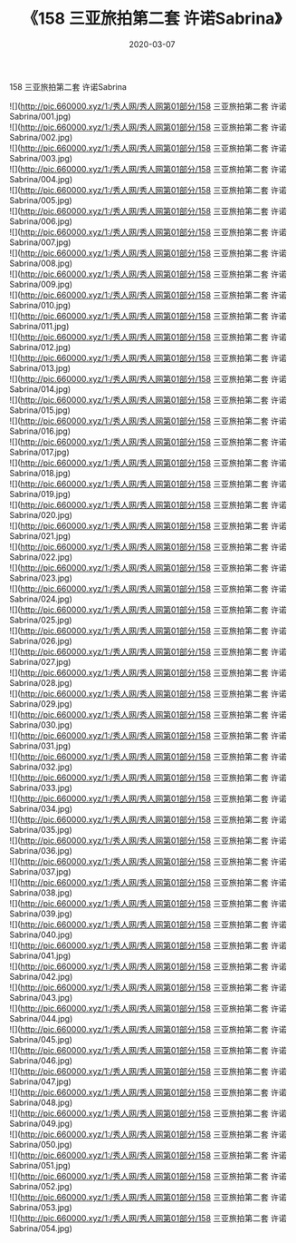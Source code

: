 ﻿---
layout: post
title:  《158 三亚旅拍第二套 许诺Sabrina》
date:   2020-03-07
img: http://pic.660000.xyz/1:/秀人网/秀人网第01部分/158 三亚旅拍第二套 许诺Sabrina/000.jpg
categories: [美女, 清纯, 唯美]
---

158 三亚旅拍第二套 许诺Sabrina

  ![](http://pic.660000.xyz/1:/秀人网/秀人网第01部分/158 三亚旅拍第二套 许诺Sabrina/001.jpg) <br> ![](http://pic.660000.xyz/1:/秀人网/秀人网第01部分/158 三亚旅拍第二套 许诺Sabrina/002.jpg) <br> ![](http://pic.660000.xyz/1:/秀人网/秀人网第01部分/158 三亚旅拍第二套 许诺Sabrina/003.jpg) <br> ![](http://pic.660000.xyz/1:/秀人网/秀人网第01部分/158 三亚旅拍第二套 许诺Sabrina/004.jpg) <br> ![](http://pic.660000.xyz/1:/秀人网/秀人网第01部分/158 三亚旅拍第二套 许诺Sabrina/005.jpg) <br> ![](http://pic.660000.xyz/1:/秀人网/秀人网第01部分/158 三亚旅拍第二套 许诺Sabrina/006.jpg) <br> ![](http://pic.660000.xyz/1:/秀人网/秀人网第01部分/158 三亚旅拍第二套 许诺Sabrina/007.jpg) <br> ![](http://pic.660000.xyz/1:/秀人网/秀人网第01部分/158 三亚旅拍第二套 许诺Sabrina/008.jpg) <br> ![](http://pic.660000.xyz/1:/秀人网/秀人网第01部分/158 三亚旅拍第二套 许诺Sabrina/009.jpg) <br> ![](http://pic.660000.xyz/1:/秀人网/秀人网第01部分/158 三亚旅拍第二套 许诺Sabrina/010.jpg) <br> ![](http://pic.660000.xyz/1:/秀人网/秀人网第01部分/158 三亚旅拍第二套 许诺Sabrina/011.jpg) <br> ![](http://pic.660000.xyz/1:/秀人网/秀人网第01部分/158 三亚旅拍第二套 许诺Sabrina/012.jpg) <br> ![](http://pic.660000.xyz/1:/秀人网/秀人网第01部分/158 三亚旅拍第二套 许诺Sabrina/013.jpg) <br> ![](http://pic.660000.xyz/1:/秀人网/秀人网第01部分/158 三亚旅拍第二套 许诺Sabrina/014.jpg) <br> ![](http://pic.660000.xyz/1:/秀人网/秀人网第01部分/158 三亚旅拍第二套 许诺Sabrina/015.jpg) <br> ![](http://pic.660000.xyz/1:/秀人网/秀人网第01部分/158 三亚旅拍第二套 许诺Sabrina/016.jpg) <br> ![](http://pic.660000.xyz/1:/秀人网/秀人网第01部分/158 三亚旅拍第二套 许诺Sabrina/017.jpg) <br> ![](http://pic.660000.xyz/1:/秀人网/秀人网第01部分/158 三亚旅拍第二套 许诺Sabrina/018.jpg) <br> ![](http://pic.660000.xyz/1:/秀人网/秀人网第01部分/158 三亚旅拍第二套 许诺Sabrina/019.jpg) <br> ![](http://pic.660000.xyz/1:/秀人网/秀人网第01部分/158 三亚旅拍第二套 许诺Sabrina/020.jpg) <br> ![](http://pic.660000.xyz/1:/秀人网/秀人网第01部分/158 三亚旅拍第二套 许诺Sabrina/021.jpg) <br> ![](http://pic.660000.xyz/1:/秀人网/秀人网第01部分/158 三亚旅拍第二套 许诺Sabrina/022.jpg) <br> ![](http://pic.660000.xyz/1:/秀人网/秀人网第01部分/158 三亚旅拍第二套 许诺Sabrina/023.jpg) <br> ![](http://pic.660000.xyz/1:/秀人网/秀人网第01部分/158 三亚旅拍第二套 许诺Sabrina/024.jpg) <br> ![](http://pic.660000.xyz/1:/秀人网/秀人网第01部分/158 三亚旅拍第二套 许诺Sabrina/025.jpg) <br> ![](http://pic.660000.xyz/1:/秀人网/秀人网第01部分/158 三亚旅拍第二套 许诺Sabrina/026.jpg) <br> ![](http://pic.660000.xyz/1:/秀人网/秀人网第01部分/158 三亚旅拍第二套 许诺Sabrina/027.jpg) <br> ![](http://pic.660000.xyz/1:/秀人网/秀人网第01部分/158 三亚旅拍第二套 许诺Sabrina/028.jpg) <br> ![](http://pic.660000.xyz/1:/秀人网/秀人网第01部分/158 三亚旅拍第二套 许诺Sabrina/029.jpg) <br> ![](http://pic.660000.xyz/1:/秀人网/秀人网第01部分/158 三亚旅拍第二套 许诺Sabrina/030.jpg) <br> ![](http://pic.660000.xyz/1:/秀人网/秀人网第01部分/158 三亚旅拍第二套 许诺Sabrina/031.jpg) <br> ![](http://pic.660000.xyz/1:/秀人网/秀人网第01部分/158 三亚旅拍第二套 许诺Sabrina/032.jpg) <br> ![](http://pic.660000.xyz/1:/秀人网/秀人网第01部分/158 三亚旅拍第二套 许诺Sabrina/033.jpg) <br> ![](http://pic.660000.xyz/1:/秀人网/秀人网第01部分/158 三亚旅拍第二套 许诺Sabrina/034.jpg) <br> ![](http://pic.660000.xyz/1:/秀人网/秀人网第01部分/158 三亚旅拍第二套 许诺Sabrina/035.jpg) <br> ![](http://pic.660000.xyz/1:/秀人网/秀人网第01部分/158 三亚旅拍第二套 许诺Sabrina/036.jpg) <br> ![](http://pic.660000.xyz/1:/秀人网/秀人网第01部分/158 三亚旅拍第二套 许诺Sabrina/037.jpg) <br> ![](http://pic.660000.xyz/1:/秀人网/秀人网第01部分/158 三亚旅拍第二套 许诺Sabrina/038.jpg) <br> ![](http://pic.660000.xyz/1:/秀人网/秀人网第01部分/158 三亚旅拍第二套 许诺Sabrina/039.jpg) <br> ![](http://pic.660000.xyz/1:/秀人网/秀人网第01部分/158 三亚旅拍第二套 许诺Sabrina/040.jpg) <br> ![](http://pic.660000.xyz/1:/秀人网/秀人网第01部分/158 三亚旅拍第二套 许诺Sabrina/041.jpg) <br> ![](http://pic.660000.xyz/1:/秀人网/秀人网第01部分/158 三亚旅拍第二套 许诺Sabrina/042.jpg) <br> ![](http://pic.660000.xyz/1:/秀人网/秀人网第01部分/158 三亚旅拍第二套 许诺Sabrina/043.jpg) <br> ![](http://pic.660000.xyz/1:/秀人网/秀人网第01部分/158 三亚旅拍第二套 许诺Sabrina/044.jpg) <br> ![](http://pic.660000.xyz/1:/秀人网/秀人网第01部分/158 三亚旅拍第二套 许诺Sabrina/045.jpg) <br> ![](http://pic.660000.xyz/1:/秀人网/秀人网第01部分/158 三亚旅拍第二套 许诺Sabrina/046.jpg) <br> ![](http://pic.660000.xyz/1:/秀人网/秀人网第01部分/158 三亚旅拍第二套 许诺Sabrina/047.jpg) <br> ![](http://pic.660000.xyz/1:/秀人网/秀人网第01部分/158 三亚旅拍第二套 许诺Sabrina/048.jpg) <br> ![](http://pic.660000.xyz/1:/秀人网/秀人网第01部分/158 三亚旅拍第二套 许诺Sabrina/049.jpg) <br> ![](http://pic.660000.xyz/1:/秀人网/秀人网第01部分/158 三亚旅拍第二套 许诺Sabrina/050.jpg) <br> ![](http://pic.660000.xyz/1:/秀人网/秀人网第01部分/158 三亚旅拍第二套 许诺Sabrina/051.jpg) <br> ![](http://pic.660000.xyz/1:/秀人网/秀人网第01部分/158 三亚旅拍第二套 许诺Sabrina/052.jpg) <br> ![](http://pic.660000.xyz/1:/秀人网/秀人网第01部分/158 三亚旅拍第二套 许诺Sabrina/053.jpg) <br> ![](http://pic.660000.xyz/1:/秀人网/秀人网第01部分/158 三亚旅拍第二套 许诺Sabrina/054.jpg) <br>